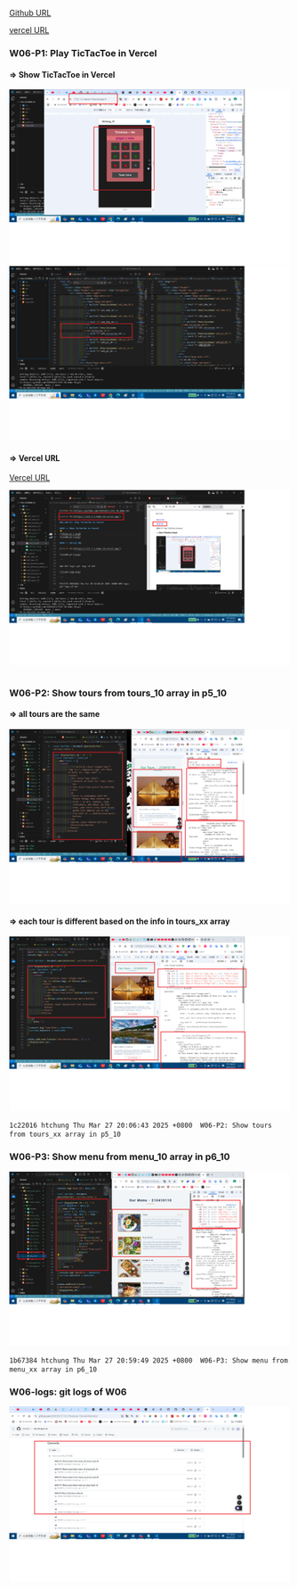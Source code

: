 [Github URL](https://github.com/29261821/1132-1N-demo-10)

[vercel URL](https://1132-1-n-demo-10.vercel.app/)

### W06-P1: Play TicTacToe in Vercel

#### => Show TicTacToe in Vercel

![](w06-p1-1.png)
![](w06-p1-2.png)

#### => Vercel URL

[Vercel URL](https://1132-1-n-demo-10.vercel.app/)

![](w06-p1-3.png)

```

```

### W06-P2: Show tours from tours_10 array in p5_10

#### => all tours are the same

![](w06-p2-1.png)

#### => each tour is different based on the info in tours_xx array

![](w06-p2-2.png)

```
1c22016 htchung Thu Mar 27 20:06:43 2025 +0800  W06-P2: Show tours from tours_xx array in p5_10
```

### W06-P3: Show menu from menu_10 array in p6_10

![](w06-p3.png)

```
1b67384 htchung Thu Mar 27 20:59:49 2025 +0800  W06-P3: Show menu from menu_xx array in p6_10
```

### W06-logs: git logs of W06

![](w06-logs.png)
